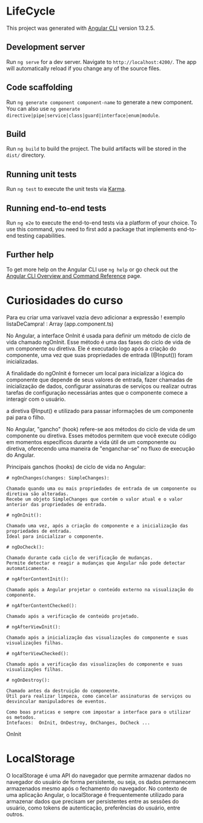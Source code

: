 # LifeCycle

This project was generated with [Angular CLI](https://github.com/angular/angular-cli) version 13.2.5.

## Development server

Run `ng serve` for a dev server. Navigate to `http://localhost:4200/`. The app will automatically reload if you change any of the source files.

## Code scaffolding

Run `ng generate component component-name` to generate a new component. You can also use `ng generate directive|pipe|service|class|guard|interface|enum|module`.

## Build

Run `ng build` to build the project. The build artifacts will be stored in the `dist/` directory.

## Running unit tests

Run `ng test` to execute the unit tests via [Karma](https://karma-runner.github.io).

## Running end-to-end tests

Run `ng e2e` to execute the end-to-end tests via a platform of your choice. To use this command, you need to first add a package that implements end-to-end testing capabilities.

## Further help

To get more help on the Angular CLI use `ng help` or go check out the [Angular CLI Overview and Command Reference](https://angular.io/cli) page.



# Curiosidades do curso

Para eu criar uma varivavel vazia devo adicionar a expressão ! exemplo   listaDeCampra! : Array<Item> (app.component.ts)

No Angular, a interface OnInit é usada para definir um método de ciclo de vida chamado ngOnInit. Esse método é uma das fases do ciclo de vida de um componente ou diretiva. Ele é executado logo após a criação do componente, uma vez que suas propriedades de entrada (@Input()) foram inicializadas.

A finalidade do ngOnInit é fornecer um local para inicializar a lógica do componente que depende de seus valores de entrada, fazer chamadas de inicialização de dados, configurar assinaturas de serviços ou realizar outras tarefas de configuração necessárias antes que o componente comece a interagir com o usuário.


a diretiva @Input() e utilizado para passar informações de um componente pai para o filho.


No Angular, "gancho" (hook) refere-se aos métodos do ciclo de vida de um componente ou diretiva. Esses métodos permitem que você execute código em momentos específicos durante a vida útil de um componente ou diretiva, oferecendo uma maneira de "enganchar-se" no fluxo de execução do Angular.

Principais ganchos (hooks) de ciclo de vida no Angular:

    # ngOnChanges(changes: SimpleChanges):

    Chamado quando uma ou mais propriedades de entrada de um componente ou diretiva são alteradas.
    Recebe um objeto SimpleChanges que contém o valor atual e o valor anterior das propriedades de entrada.

    # ngOnInit():

    Chamado uma vez, após a criação do componente e a inicialização das propriedades de entrada.
    Ideal para inicializar o componente.

    # ngDoCheck():

    Chamado durante cada ciclo de verificação de mudanças.
    Permite detectar e reagir a mudanças que Angular não pode detectar automaticamente.

    # ngAfterContentInit():

    Chamado após a Angular projetar o conteúdo externo na visualização do componente.
    
    # ngAfterContentChecked():

    Chamado após a verificação de conteúdo projetado.

    # ngAfterViewInit():

    Chamado após a inicialização das visualizações do componente e suas visualizações filhas.

    # ngAfterViewChecked():

    Chamado após a verificação das visualizações do componente e suas visualizações filhas.

    # ngOnDestroy():

    Chamado antes da destruição do componente.
    Útil para realizar limpeza, como cancelar assinaturas de serviços ou desvincular manipuladores de eventos.

    Como boas praticas e sempre com impostar a interface para o utilizar os metodos.
    Intefaces:  OnInit, OnDestroy, OnChanges, DoCheck ...
OnInit
# LocalStorage

O localStorage é uma API do navegador que permite armazenar dados no navegador do usuário de forma persistente, ou seja, os dados permanecem armazenados mesmo após o fechamento do navegador. No contexto de uma aplicação Angular, o localStorage é frequentemente utilizado para armazenar dados que precisam ser persistentes entre as sessões do usuário, como tokens de autenticação, preferências do usuário, entre outros.